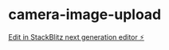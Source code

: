 # camera-image-upload

[Edit in StackBlitz next generation editor ⚡️](https://stackblitz.com/~/github.com/ranostaj/camera-image-upload)